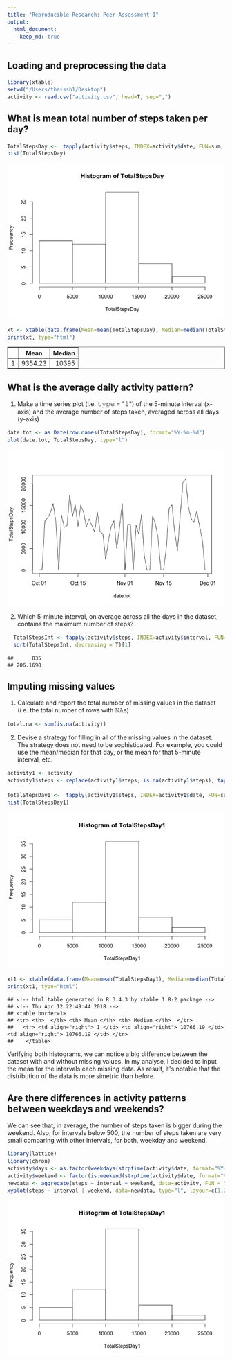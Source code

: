 ```yaml
---
title: "Reproducible Research: Peer Assessment 1"
output: 
  html_document:
    keep_md: true
---
```

  
  
## Loading and preprocessing the data
  
  ```r
  library(xtable)
  setwd("/Users/thaissb1/Desktop")
  activity <- read.csv("activity.csv", head=T, sep=",")
  ```
  
  
## What is mean total number of steps taken per day?
  
  ```r
  TotalStepsDay <-  tapply(activity$steps, INDEX=activity$date, FUN=sum, na.rm=T)
  hist(TotalStepsDay)
  ```
  
  ![](PA1_template_files/figure-html/unnamed-chunk-2-1.png)<!-- -->
  
  ```r
  xt <- xtable(data.frame(Mean=mean(TotalStepsDay), Median=median(TotalStepsDay)))
  print(xt, type="html")
  ```
  
  <!-- html table generated in R 3.4.3 by xtable 1.8-2 package -->
  <!-- Thu Apr 12 22:49:43 2018 -->
  <table border=1>
  <tr> <th>  </th> <th> Mean </th> <th> Median </th>  </tr>
    <tr> <td align="right"> 1 </td> <td align="right"> 9354.23 </td> <td align="right"> 10395 </td> </tr>
     </table>
  
  
## What is the average daily activity pattern?
1. Make a time series plot (i.e. 𝚝𝚢𝚙𝚎 = "𝚕") of the 5-minute interval (x-axis) and the average number of steps taken, averaged across all days (y-axis)


```r
date.tot <- as.Date(row.names(TotalStepsDay), format="%Y-%m-%d")
plot(date.tot, TotalStepsDay, type="l")
```

![](PA1_template_files/figure-html/unnamed-chunk-3-1.png)<!-- -->

2. Which 5-minute interval, on average across all the days in the dataset, contains the maximum number of steps?

```r
  TotalStepsInt <- tapply(activity$steps, INDEX=activity$interval, FUN=mean, na.rm=T, simplify = T)
  sort(TotalStepsInt, decreasing = T)[1]
```

```
##      835 
## 206.1698
```

## Imputing missing values
1. Calculate and report the total number of missing values in the dataset (i.e. the total number of rows with 𝙽𝙰s)

```r
total.na <- sum(is.na(activity))
```

2. Devise a strategy for filling in all of the missing values in the dataset. The strategy does not need to be sophisticated. For example, you could use the mean/median for that day, or the mean for that 5-minute interval, etc.

```r
activity1 <- activity
activity1$steps <- replace(activity1$steps, is.na(activity1$steps), tapply(activity1$steps, INDEX=activity1$interval, FUN=mean, na.rm=T))

TotalStepsDay1 <-  tapply(activity1$steps, INDEX=activity1$date, FUN=sum, na.rm=T) 
hist(TotalStepsDay1)
```

![](PA1_template_files/figure-html/unnamed-chunk-6-1.png)<!-- -->

```r
xt1 <- xtable(data.frame(Mean=mean(TotalStepsDay1), Median=median(TotalStepsDay1)))
print(xt1, type="html")
```

```
## <!-- html table generated in R 3.4.3 by xtable 1.8-2 package -->
## <!-- Thu Apr 12 22:49:44 2018 -->
## <table border=1>
## <tr> <th>  </th> <th> Mean </th> <th> Median </th>  </tr>
##   <tr> <td align="right"> 1 </td> <td align="right"> 10766.19 </td> <td align="right"> 10766.19 </td> </tr>
##    </table>
```

Verifying both histograms, we can notice a big difference between the dataset with and without missing values. In my analyse, I decided to input the mean for the intervals each missing data. As result, it's notable that the distribution of the data is more simetric than before. 

## Are there differences in activity patterns between weekdays and weekends?
We can see that, in average, the number of steps taken is bigger during the weekend. Also, for intervals below 500, the number of steps taken are very small comparing with other intervals, for both, weekday and weekend.


```r
library(lattice)
library(chron)
activity$days <- as.factor(weekdays(strptime(activity$date, format="%Y-%m-%d")))
activity$weekend <- factor(is.weekend(strptime(activity$date, format="%Y-%m-%d")), level=c(FALSE,TRUE), labels=c("Weekday", "Weekends"))
newdata <- aggregate(steps ~ interval + weekend, data=activity, FUN = "mean", na.rm=T)
xyplot(steps ~ interval | weekend, data=newdata, type="l", layour=c(1,2))
```

![](PA1_template_files/figure-html/unnamed-chunk-7-1.png)<!-- -->
